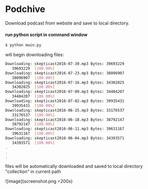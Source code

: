 # Podchive
Download podcast from website and save to local directory.

#### run python script in command window

```bash
$ python main.py
```

will begin downloading files:

```bash
Downloading: skepticast2016-07-30.mp3 Bytes: 39693229
   39693229  [100.00%]
Downloading: skepticast2016-07-23.mp3 Bytes: 38096907
   38096907  [100.00%]
Downloading: skepticast2016-07-16.mp3 Bytes: 34302025
   34302025  [100.00%]
Downloading: skepticast2016-07-09.mp3 Bytes: 34484207
   34484207  [100.00%]
Downloading: skepticast2016-07-02.mp3 Bytes: 39935431
   39935431  [100.00%]
Downloading: skepticast2016-06-25.mp3 Bytes: 33176537
   33176537  [100.00%]
Downloading: skepticast2016-06-18.mp3 Bytes: 38792147
   38792147  [100.00%]
Downloading: skepticast2016-06-11.mp3 Bytes: 39631167
   39631167  [100.00%]
Downloading: skepticast2016-06-04.mp3 Bytes: 34393571
   34393571  [100.00%]
.
.
.
```

files will be automatically downloaded and saved to local directory "collection" in current path

![image](screenshot.png =200x)